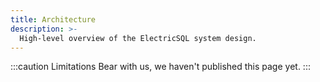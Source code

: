 ```yaml
---
title: Architecture
description: >-
  High-level overview of the ElectricSQL system design.
---
```


:::caution Limitations
Bear with us, we haven't published this page yet.
:::
